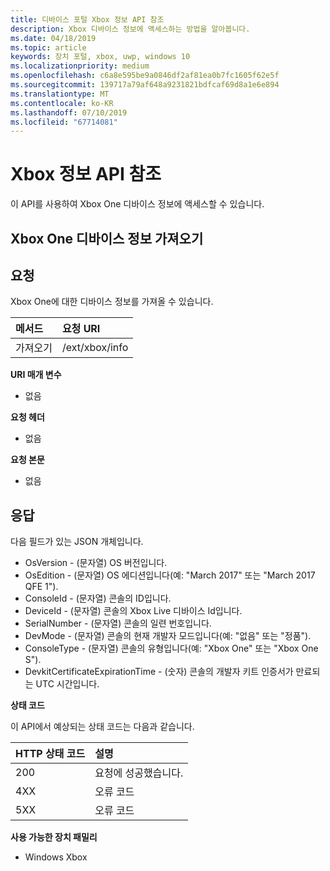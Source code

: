 ```yaml
---
title: 디바이스 포털 Xbox 정보 API 참조
description: Xbox 디바이스 정보에 액세스하는 방법을 알아봅니다.
ms.date: 04/18/2019
ms.topic: article
keywords: 장치 포털, xbox, uwp, windows 10
ms.localizationpriority: medium
ms.openlocfilehash: c6a8e595be9a0846df2af81ea0b7fc1605f62e5f
ms.sourcegitcommit: 139717a79af648a9231821bdfcaf69d8a1e6e894
ms.translationtype: MT
ms.contentlocale: ko-KR
ms.lasthandoff: 07/10/2019
ms.locfileid: "67714081"
---
```

# <a name="xbox-info-api-reference"></a>Xbox 정보 API 참조   
이 API를 사용하여 Xbox One 디바이스 정보에 액세스할 수 있습니다.

## <a name="get-xbox-one-device-information"></a>Xbox One 디바이스 정보 가져오기

## <a name="request"></a>요청

Xbox One에 대한 디바이스 정보를 가져올 수 있습니다.

메서드      | 요청 URI
:------     | :-----
가져오기 | /ext/xbox/info

**URI 매개 변수**

- 없음

**요청 헤더**

- 없음

**요청 본문**

- 없음

## <a name="response"></a>응답
다음 필드가 있는 JSON 개체입니다.

* OsVersion - (문자열) OS 버전입니다.
* OsEdition - (문자열) OS 에디션입니다(예: "March 2017" 또는 "March 2017 QFE 1").
* ConsoleId - (문자열) 콘솔의 ID입니다.
* DeviceId - (문자열) 콘솔의 Xbox Live 디바이스 Id입니다.
* SerialNumber - (문자열) 콘솔의 일련 번호입니다.
* DevMode - (문자열) 콘솔의 현재 개발자 모드입니다(예: "없음" 또는 "정품").
* ConsoleType - (문자열) 콘솔의 유형입니다(예: "Xbox One" 또는 "Xbox One S").
* DevkitCertificateExpirationTime - (숫자) 콘솔의 개발자 키트 인증서가 만료되는 UTC 시간입니다.

**상태 코드**

이 API에서 예상되는 상태 코드는 다음과 같습니다.

HTTP 상태 코드      | 설명
:------     | :-----
200 | 요청에 성공했습니다.
4XX | 오류 코드
5XX | 오류 코드

**사용 가능한 장치 패밀리**

* Windows Xbox

